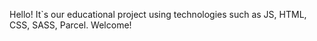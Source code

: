 Hello! It`s our educational project using technologies such as JS, HTML, CSS,
SASS, Parcel. Welcome!
